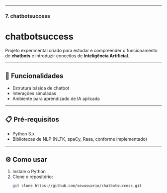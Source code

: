 
---

### 7. **chatbotsuccess**

# chatbotsuccess

Projeto experimental criado para estudar e compreender o funcionamento de **chatbots** e introduzir conceitos de **Inteligência Artificial**.

---

## 🚀 Funcionalidades
- Estrutura básica de chatbot  
- Interações simuladas  
- Ambiente para aprendizado de IA aplicada  

---

## 📋 Pré-requisitos
- Python 3.x  
- Bibliotecas de NLP (NLTK, spaCy, Rasa, conforme implementado)  

---

## ⚙️ Como usar
1. Instale o Python  
2. Clone o repositório:  
   ```bash
   git clone https://github.com/seuusuario/chatbotsuccess.git
